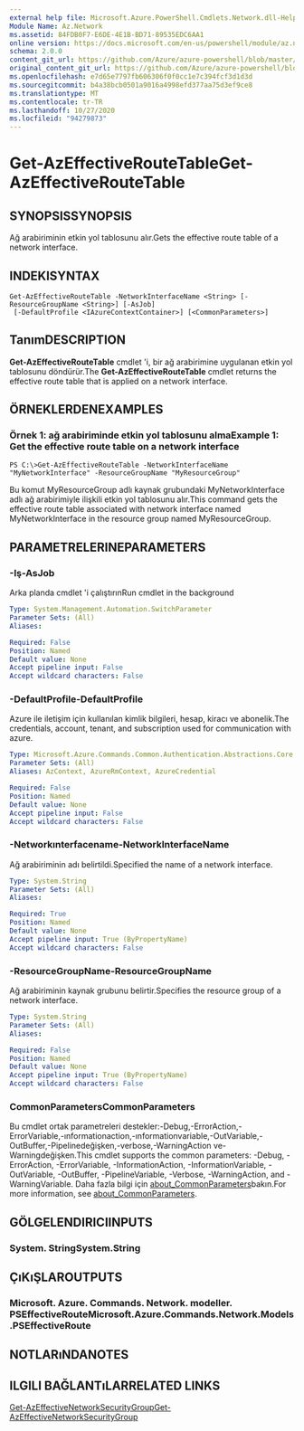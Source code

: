 ```yaml
---
external help file: Microsoft.Azure.PowerShell.Cmdlets.Network.dll-Help.xml
Module Name: Az.Network
ms.assetid: 84FDB0F7-E6DE-4E1B-BD71-89535EDC6AA1
online version: https://docs.microsoft.com/en-us/powershell/module/az.network/get-azeffectiveroutetable
schema: 2.0.0
content_git_url: https://github.com/Azure/azure-powershell/blob/master/src/Network/Network/help/Get-AzEffectiveRouteTable.md
original_content_git_url: https://github.com/Azure/azure-powershell/blob/master/src/Network/Network/help/Get-AzEffectiveRouteTable.md
ms.openlocfilehash: e7d65e7797fb606306f0f0cc1e7c394fcf3d1d3d
ms.sourcegitcommit: b4a38bcb0501a9016a4998efd377aa75d3ef9ce8
ms.translationtype: MT
ms.contentlocale: tr-TR
ms.lasthandoff: 10/27/2020
ms.locfileid: "94279873"
---
```

# <span data-ttu-id="9b0b3-101">Get-AzEffectiveRouteTable</span><span class="sxs-lookup"><span data-stu-id="9b0b3-101">Get-AzEffectiveRouteTable</span></span>

## <span data-ttu-id="9b0b3-102">SYNOPSIS</span><span class="sxs-lookup"><span data-stu-id="9b0b3-102">SYNOPSIS</span></span>
<span data-ttu-id="9b0b3-103">Ağ arabiriminin etkin yol tablosunu alır.</span><span class="sxs-lookup"><span data-stu-id="9b0b3-103">Gets the effective route table of a network interface.</span></span>

## <span data-ttu-id="9b0b3-104">INDEKI</span><span class="sxs-lookup"><span data-stu-id="9b0b3-104">SYNTAX</span></span>

```
Get-AzEffectiveRouteTable -NetworkInterfaceName <String> [-ResourceGroupName <String>] [-AsJob]
 [-DefaultProfile <IAzureContextContainer>] [<CommonParameters>]
```

## <span data-ttu-id="9b0b3-105">Tanım</span><span class="sxs-lookup"><span data-stu-id="9b0b3-105">DESCRIPTION</span></span>
<span data-ttu-id="9b0b3-106">**Get-AzEffectiveRouteTable** cmdlet 'i, bir ağ arabirimine uygulanan etkin yol tablosunu döndürür.</span><span class="sxs-lookup"><span data-stu-id="9b0b3-106">The **Get-AzEffectiveRouteTable** cmdlet returns the effective route table that is applied on a network interface.</span></span>

## <span data-ttu-id="9b0b3-107">ÖRNEKLERDEN</span><span class="sxs-lookup"><span data-stu-id="9b0b3-107">EXAMPLES</span></span>

### <span data-ttu-id="9b0b3-108">Örnek 1: ağ arabiriminde etkin yol tablosunu alma</span><span class="sxs-lookup"><span data-stu-id="9b0b3-108">Example 1: Get the effective route table on a network interface</span></span>
```
PS C:\>Get-AzEffectiveRouteTable -NetworkInterfaceName "MyNetworkInterface" -ResourceGroupName "MyResourceGroup"
```

<span data-ttu-id="9b0b3-109">Bu komut MyResourceGroup adlı kaynak grubundaki MyNetworkInterface adlı ağ arabirimiyle ilişkili etkin yol tablosunu alır.</span><span class="sxs-lookup"><span data-stu-id="9b0b3-109">This command gets the effective route table associated with network interface named MyNetworkInterface in the resource group named MyResourceGroup.</span></span>

## <span data-ttu-id="9b0b3-110">PARAMETRELERINE</span><span class="sxs-lookup"><span data-stu-id="9b0b3-110">PARAMETERS</span></span>

### <span data-ttu-id="9b0b3-111">-Iş</span><span class="sxs-lookup"><span data-stu-id="9b0b3-111">-AsJob</span></span>
<span data-ttu-id="9b0b3-112">Arka planda cmdlet 'i çalıştırın</span><span class="sxs-lookup"><span data-stu-id="9b0b3-112">Run cmdlet in the background</span></span>

```yaml
Type: System.Management.Automation.SwitchParameter
Parameter Sets: (All)
Aliases:

Required: False
Position: Named
Default value: None
Accept pipeline input: False
Accept wildcard characters: False
```

### <span data-ttu-id="9b0b3-113">-DefaultProfile</span><span class="sxs-lookup"><span data-stu-id="9b0b3-113">-DefaultProfile</span></span>
<span data-ttu-id="9b0b3-114">Azure ile iletişim için kullanılan kimlik bilgileri, hesap, kiracı ve abonelik.</span><span class="sxs-lookup"><span data-stu-id="9b0b3-114">The credentials, account, tenant, and subscription used for communication with azure.</span></span>

```yaml
Type: Microsoft.Azure.Commands.Common.Authentication.Abstractions.Core.IAzureContextContainer
Parameter Sets: (All)
Aliases: AzContext, AzureRmContext, AzureCredential

Required: False
Position: Named
Default value: None
Accept pipeline input: False
Accept wildcard characters: False
```

### <span data-ttu-id="9b0b3-115">-Networkınterfacename</span><span class="sxs-lookup"><span data-stu-id="9b0b3-115">-NetworkInterfaceName</span></span>
<span data-ttu-id="9b0b3-116">Ağ arabiriminin adı belirtildi.</span><span class="sxs-lookup"><span data-stu-id="9b0b3-116">Specified the name of a network interface.</span></span>

```yaml
Type: System.String
Parameter Sets: (All)
Aliases:

Required: True
Position: Named
Default value: None
Accept pipeline input: True (ByPropertyName)
Accept wildcard characters: False
```

### <span data-ttu-id="9b0b3-117">-ResourceGroupName</span><span class="sxs-lookup"><span data-stu-id="9b0b3-117">-ResourceGroupName</span></span>
<span data-ttu-id="9b0b3-118">Ağ arabiriminin kaynak grubunu belirtir.</span><span class="sxs-lookup"><span data-stu-id="9b0b3-118">Specifies the resource group of a network interface.</span></span>

```yaml
Type: System.String
Parameter Sets: (All)
Aliases:

Required: False
Position: Named
Default value: None
Accept pipeline input: True (ByPropertyName)
Accept wildcard characters: False
```

### <span data-ttu-id="9b0b3-119">CommonParameters</span><span class="sxs-lookup"><span data-stu-id="9b0b3-119">CommonParameters</span></span>
<span data-ttu-id="9b0b3-120">Bu cmdlet ortak parametreleri destekler:-Debug,-ErrorAction,-ErrorVariable,-ınformationaction,-ınformationvariable,-OutVariable,-OutBuffer,-Pipelinedeğişken,-verbose,-WarningAction ve-Warningdeğişken.</span><span class="sxs-lookup"><span data-stu-id="9b0b3-120">This cmdlet supports the common parameters: -Debug, -ErrorAction, -ErrorVariable, -InformationAction, -InformationVariable, -OutVariable, -OutBuffer, -PipelineVariable, -Verbose, -WarningAction, and -WarningVariable.</span></span> <span data-ttu-id="9b0b3-121">Daha fazla bilgi için [about_CommonParameters](http://go.microsoft.com/fwlink/?LinkID=113216)bakın.</span><span class="sxs-lookup"><span data-stu-id="9b0b3-121">For more information, see [about_CommonParameters](http://go.microsoft.com/fwlink/?LinkID=113216).</span></span>

## <span data-ttu-id="9b0b3-122">GÖLGELENDIRICI</span><span class="sxs-lookup"><span data-stu-id="9b0b3-122">INPUTS</span></span>

### <span data-ttu-id="9b0b3-123">System. String</span><span class="sxs-lookup"><span data-stu-id="9b0b3-123">System.String</span></span>

## <span data-ttu-id="9b0b3-124">ÇıKıŞLAR</span><span class="sxs-lookup"><span data-stu-id="9b0b3-124">OUTPUTS</span></span>

### <span data-ttu-id="9b0b3-125">Microsoft. Azure. Commands. Network. modeller. PSEffectiveRoute</span><span class="sxs-lookup"><span data-stu-id="9b0b3-125">Microsoft.Azure.Commands.Network.Models.PSEffectiveRoute</span></span>

## <span data-ttu-id="9b0b3-126">NOTLARıNDA</span><span class="sxs-lookup"><span data-stu-id="9b0b3-126">NOTES</span></span>

## <span data-ttu-id="9b0b3-127">ILGILI BAĞLANTıLAR</span><span class="sxs-lookup"><span data-stu-id="9b0b3-127">RELATED LINKS</span></span>

[<span data-ttu-id="9b0b3-128">Get-AzEffectiveNetworkSecurityGroup</span><span class="sxs-lookup"><span data-stu-id="9b0b3-128">Get-AzEffectiveNetworkSecurityGroup</span></span>](./Get-AzEffectiveNetworkSecurityGroup.md)


